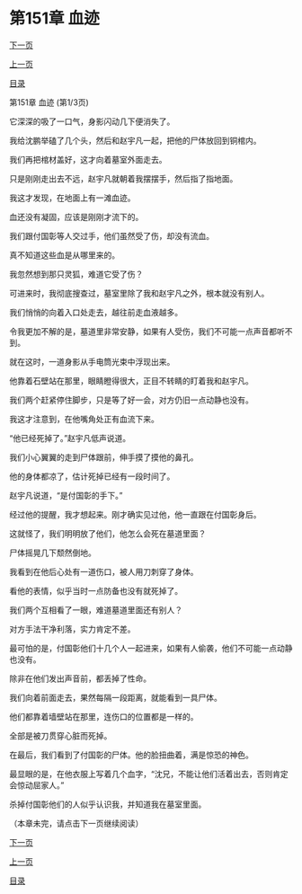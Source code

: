 <h1>第151章    血迹</h1>
            <div><p><a href="./451_%E7%AC%AC151%E7%AB%A0_%E8%A1%80%E8%BF%B9.md">下一页</a></p><p><a href="./449_%E7%AC%AC150%E7%AB%A0_%E9%AC%BC%E9%9D%A2%E7%9B%9F.md">上一页</a></p><p><a href="../">目录</a></p></div>
            <div><p>第151章    血迹 (第1/3页)</p><p>它深深的吸了一口气，身影闪动几下便消失了。</p><p>我给沈鹏举磕了几个头，然后和赵宇凡一起，把他的尸体放回到铜棺内。</p><p>我们再把棺材盖好，这才向着墓室外面走去。</p><p>只是刚刚走出去不远，赵宇凡就朝着我摆摆手，然后指了指地面。</p><p>我这才发现，在地面上有一滩血迹。</p><p>血还没有凝固，应该是刚刚才流下的。</p><p>我们跟付国彰等人交过手，他们虽然受了伤，却没有流血。</p><p>真不知道这些血是从哪里来的。</p><p>我忽然想到那只灵狐，难道它受了伤？</p><p>可进来时，我彻底搜查过，墓室里除了我和赵宇凡之外，根本就没有别人。</p><p>我们悄悄的向着入口处走去，越往前走血液越多。</p><p>令我更加不解的是，墓道里非常安静，如果有人受伤，我们不可能一点声音都听不到。</p><p>就在这时，一道身影从手电筒光束中浮现出来。</p><p>他靠着石壁站在那里，眼睛瞪得很大，正目不转睛的盯着我和赵宇凡。</p><p>我们两个赶紧停住脚步，只是等了好一会，对方仍旧一点动静也没有。</p><p>我这才注意到，在他嘴角处正有血流下来。</p><p>“他已经死掉了。”赵宇凡低声说道。</p><p>我们小心翼翼的走到尸体跟前，伸手摸了摸他的鼻孔。</p><p>他的身体都凉了，估计死掉已经有一段时间了。</p><p>赵宇凡说道，“是付国彰的手下。”</p><p>经过他的提醒，我才想起来。刚才确实见过他，他一直跟在付国彰身后。</p><p>这就怪了，我们明明放了他们，他怎么会死在墓道里面？</p><p>尸体摇晃几下颓然倒地。</p><p>我看到在他后心处有一道伤口，被人用刀刺穿了身体。</p><p>看他的表情，似乎当时一点防备也没有就死掉了。</p><p>我们两个互相看了一眼，难道墓道里面还有别人？</p><p>对方手法干净利落，实力肯定不差。</p><p>最可怕的是，付国彰他们十几个人一起进来，如果有人偷袭，他们不可能一点动静也没有。</p><p>除非在他们发出声音前，都丢掉了性命。</p><p>我们向着前面走去，果然每隔一段距离，就能看到一具尸体。</p><p>他们都靠着墙壁站在那里，连伤口的位置都是一样的。</p><p>全部是被刀贯穿心脏而死掉。</p><p>在最后，我们看到了付国彰的尸体。他的脸扭曲着，满是惊恐的神色。</p><p>最显眼的是，在他衣服上写着几个血字，“沈兄，不能让他们活着出去，否则肯定会惊动屈家人。”</p><p>杀掉付国彰他们的人似乎认识我，并知道我在墓室里面。</p><p>（本章未完，请点击下一页继续阅读）</p></div>
            <div><p><a href="./451_%E7%AC%AC151%E7%AB%A0_%E8%A1%80%E8%BF%B9.md">下一页</a></p><p><a href="./449_%E7%AC%AC150%E7%AB%A0_%E9%AC%BC%E9%9D%A2%E7%9B%9F.md">上一页</a></p><p><a href="../">目录</a></p></div>